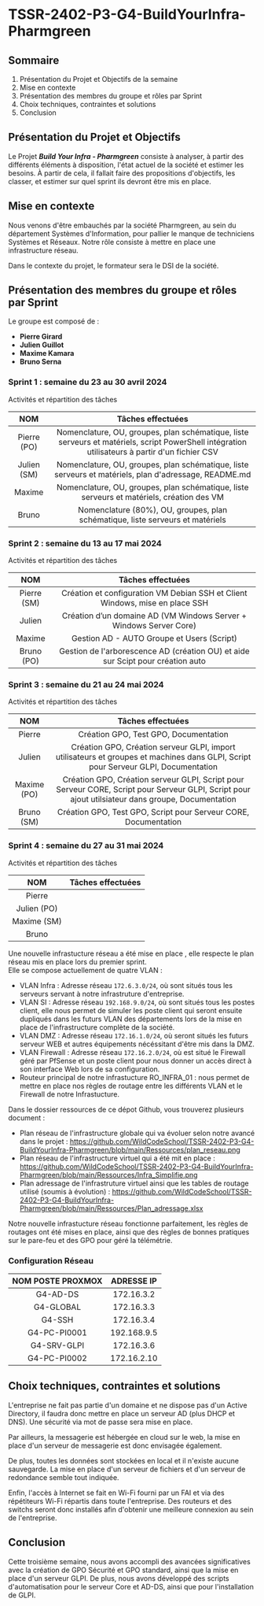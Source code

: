 # **TSSR-2402-P3-G4-BuildYourInfra-Pharmgreen**

## **Sommaire**

1. Présentation du Projet et Objectifs de la semaine
2. Mise en contexte
3. Présentation des membres du groupe et rôles par Sprint
4. Choix techniques, contraintes et solutions
5. Conclusion

## **Présentation du Projet et Objectifs**

Le Projet **_Build Your Infra - Pharmgreen_** consiste à analyser, à partir des différents éléments à disposition, l'état actuel de la société et estimer les besoins. À partir de cela, il fallait faire des propositions d'objectifs, les classer, et estimer sur quel sprint ils devront être mis en place.

## **Mise en contexte**

Nous venons d'être embauchés par la société Pharmgreen, au sein du département Systèmes d'Information, pour pallier le manque de techniciens Systèmes et Réseaux. Notre rôle consiste à mettre en place une infrastructure réseau.

Dans le contexte du projet, le formateur sera le DSI de la société.

## **Présentation des membres du groupe et rôles par Sprint**

Le groupe est composé de :
* **Pierre Girard**
* **Julien Guillot**
* **Maxime Kamara**
* **Bruno Serna**

### **Sprint 1 : semaine du 23 au 30 avril 2024**

Activités et répartition des tâches

| **NOM** | **Tâches effectuées** |
| :--: | :----------: |
| Pierre (PO) | Nomenclature, OU, groupes, plan schématique, liste serveurs et matériels, script PowerShell intégration utilisateurs à partir d'un fichier CSV |
| Julien (SM) | Nomenclature, OU, groupes, plan schématique, liste serveurs et matériels, plan d'adressage, README.md |
| Maxime |  Nomenclature, OU, groupes, plan schématique, liste serveurs et matériels, création des VM |
| Bruno | Nomenclature (80%), OU, groupes, plan schématique, liste serveurs et matériels |

### **Sprint 2 : semaine du 13 au 17 mai 2024**

Activités et répartition des tâches

| **NOM** | **Tâches effectuées** |
| :--: | :----------: |
| Pierre (SM) | Création et configuration VM Debian SSH et Client Windows, mise en place SSH |
| Julien  | Création d’un domaine AD (VM Windows Server + Windows Server Core) |
| Maxime | Gestion AD - AUTO Groupe et Users (Script) |
| Bruno (PO) | Gestion de l'arborescence AD (création OU) et aide sur Scipt pour création auto |

### **Sprint 3 : semaine du 21 au 24 mai 2024**

Activités et répartition des tâches

| **NOM** | **Tâches effectuées** |
| :--: | :----------: |
| Pierre | Création GPO, Test GPO, Documentation |
| Julien  | Création GPO, Création serveur GLPI, import utilisateurs et groupes et machines dans GLPI, Script pour Serveur GLPI, Documentation |
| Maxime (PO) | Création GPO, Création serveur GLPI, Script pour Serveur CORE, Script pour Serveur GLPI, Script pour ajout utilsiateur dans groupe, Documentation |
| Bruno (SM) | Création GPO, Test GPO, Script pour Serveur CORE, Documentation |

### **Sprint 4 : semaine du 27 au 31 mai 2024**

Activités et répartition des tâches

| **NOM** | **Tâches effectuées** |
| :--: | :----------: |
| Pierre | |
| Julien (PO) | |
| Maxime (SM) |  |
| Bruno | |

Une nouvelle infrastucture réseau a été mise en place , elle respecte le plan réseau mis en place lors du premier sprint.  
Elle se compose actuellement de quatre VLAN :
- VLAN Infra : Adresse réseau `172.6.3.0/24`, où sont situés tous les serveurs servant à notre infrastruture d'entreprise.
- VLAN SI : Adresse réseau `192.168.9.0/24`, où sont situés tous les postes client, elle nous permet de simuler les poste client qui seront ensuite dupliqués dans les futurs VLAN des départements lors de la mise en place de l'infrastructure complète de la société.
- VLAN DMZ : Adresse réseau `172.16.1.0/24`, où seront situés les futurs serveur WEB et autres équipements nécéssitant d'être mis dans la DMZ.
- VLAN Firewall : Adresse réseau `172.16.2.0/24`, où est situé le Firewall géré par PfSense et un poste client pour nous donner un accès direct à son interface Web lors de sa configuration.
- Routeur principal de notre infrastucture RO_INFRA_01 : nous permet de mettre en place nos règles de routage entre les différents VLAN et le Firewall de notre Infrastucture.

Dans le dossier ressources de ce dépot Github, vous trouverez plusieurs document :
- Plan réseau de l'infrastructure globale qui va évoluer selon notre avancé dans le projet : https://github.com/WildCodeSchool/TSSR-2402-P3-G4-BuildYourInfra-Pharmgreen/blob/main/Ressources/plan_reseau.png
- Plan réseau de l'infrastructure virtuel qui a été mit en place : https://github.com/WildCodeSchool/TSSR-2402-P3-G4-BuildYourInfra-Pharmgreen/blob/main/Ressources/Infra_Simplifie.png
- Plan adressage de l'infrastruture virtuel ainsi que les tables de routage utilisé (soumis à évolution) : https://github.com/WildCodeSchool/TSSR-2402-P3-G4-BuildYourInfra-Pharmgreen/blob/main/Ressources/Plan_adressage.xlsx

Notre nouvelle infrastucture réseau fonctionne parfaitement, les règles de routages ont été mises en place, ainsi que des règles de bonnes pratiques sur le pare-feu et des GPO pour géré la télémétrie.

### **Configuration Réseau**

| **NOM POSTE PROXMOX** | **ADRESSE IP** |
| :--: | :----------: |
| G4-AD-DS| 172.16.3.2 |
| G4-GLOBAL | 172.16.3.3 |
| G4-SSH | 172.16.3.4 |
| G4-PC-PI0001 | 192.168.9.5 |
| G4-SRV-GLPI | 172.16.3.6 |
| G4-PC-PI0002  | 172.16.2.10|

## **Choix techniques, contraintes et solutions**

L'entreprise ne fait pas partie d'un domaine et ne dispose pas d'un Active Directory, il faudra donc mettre en place un serveur AD (plus DHCP et DNS). Une sécurité via mot de passe sera mise en place.

Par ailleurs, la messagerie est hébergée en cloud sur le web, la mise en place d'un serveur de messagerie est donc envisagée également.

De plus, toutes les données sont stockées en local et il n'existe aucune sauvegarde. La mise en place d'un serveur de fichiers et d'un serveur de redondance semble tout indiquée.

Enfin, l'accès à Internet se fait en Wi-Fi fourni par un FAI et via des répétiteurs Wi-Fi répartis dans toute l'entreprise. Des routeurs et des switchs seront donc installés afin d'obtenir une meilleure connexion au sein de l'entreprise.

## **Conclusion**

Cette troisième semaine, nous avons accompli des avancées significatives avec la création de GPO Sécurité et GPO standard, ainsi que la mise en place d'un serveur GLPI. De plus, nous avons développé des scripts d'automatisation pour le serveur Core et AD-DS, ainsi que pour l'installation de GLPI.
